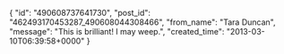  {
   "id": "490608737641730",
   "post_id": "462493170453287_490608044308466",
   "from_name": "Tara Duncan",
   "message": "This is brilliant!  I may weep.",
   "created_time": "2013-03-10T06:39:58+0000"
 }
